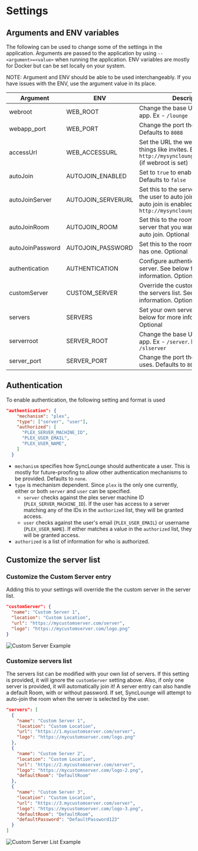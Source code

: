 # Settings

## Arguments and ENV variables

The following can be used to change some of the settings in the application. Arguments are passed to the application by using `--<argument>=<value>` when running the application. ENV variables are mostly for Docker but can be set locally on your system.

NOTE: Argument and ENV should be able to be used interchangeably. If you have issues with the ENV, use the argument value in its place.

| Argument | ENV | Description |
| ------ | ------ | ------ |
| webroot | WEB_ROOT | Change the base URL of the web app. Ex - `/lounge` |
| webapp_port | WEB_PORT | Change the port the web app uses. Defaults to `8088` |
| accessUrl | WEB_ACCESSURL | Set the URL the web app uses for things like invites. Ex - `http://mysynclounge.com/<webroot>` (if webroot is set) |
| autoJoin | AUTOJOIN_ENABLED | Set to `true` to enable auto joining. Defaults to `false` |
| autoJoinServer | AUTOJOIN_SERVERURL | Set this to the server URL you want the user to auto join. Required if auto join is enabled. Ex - `http://mysynclounge.com/slserver` |
| autoJoinRoom | AUTOJOIN_ROOM | Set this to the room name in the server that you want the users to auto join. Optional |
| autoJoinPassword | AUTOJOIN_PASSWORD | Set this to the room's password, if it has one. Optional |
| authentication | AUTHENTICATION | Configure authentication for the server. See below for more information. Optional |
| customServer | CUSTOM_SERVER | Override the custom server entry in the servers list. See below for more information. Optional |
| servers | SERVERS | Set your own servers list. See below for more information. Optional |
| serverroot | SERVER_ROOT | Change the base URL of the server app. Ex - `/server`. Defaults to `/slserver` |
| server_port | SERVER_PORT | Change the port the server app uses. Defaults to `8089` |

## Authentication

To enable authentication, the following setting and format is used

```json
"authentication": {
    "mechanism": "plex",
    "type": ["server", "user"],
    "authorized": [
      "PLEX_SERVER_MACHINE_ID",
      "PLEX_USER_EMAIL",
      "PLEX_USER_NAME",
    ]
  }
```

- `mechanism` specifies how SyncLounge should authenticate a user. This is mostly for future-proofing to allow other authentication mechanisms to be provided. Defaults to `none`.
- `type` is mechanism dependent. Since `plex` is the only one currently, either or both `server` and `user` can be specified.
  - `server` checks against the plex server machine ID (`PLEX_SERVER_MACHINE_ID`). If the user has access to a server matching any of the IDs in the `authorized` list, they will be granted access.
  - `user` checks against the user's email (`PLEX_USER_EMAIL`) or username (`PLEX_USER_NAME`). If either matches a value in the `authorized` list, they will be granted access.
- `authorized` is a list of information for who is authorized.

## Customize the server list

### Customize the Custom Server entry

Adding this to your settings will override the the custom server in the server list.

```json
"customServer": {
  "name": "Custom Server 1",
  "location": "Custom Location",
  "url": "https://mycustomserver.com/server",
  "logo": "https://mycustomserver.com/logo.png"
}
```

![Custom Server Example](https://user-images.githubusercontent.com/1524443/76433720-19a3f180-638b-11ea-8c20-1997728e8325.png)

### Customize servers list

The servers list can be modified with your own list of servers. If this setting is provided, it will ignore the `customServer` setting above. Also, if only one server is provided, it will automatically join it! A server entry can also handle a default Room, with or without password. If set, SyncLounge will attempt to auto-join the room when the server is selected by the user.

```json
"servers": [
  {
    "name": "Custom Server 1",
    "location": "Custom Location",
    "url": "https://1.mycustomserver.com/server",
    "logo": "https://mycustomserver.com/logo.png"
  },
  {
    "name": "Custom Server 2",
    "location": "Custom Location",
    "url": "https://2.mycustomserver.com/server",
    "logo": "https://mycustomserver.com/logo-2.png",
    "defaultRoom": "DefaultRoom"
  },
  {
    "name": "Custom Server 3",
    "location": "Custom Location",
    "url": "https://3.mycustomserver.com/server",
    "logo": "https://mycustomserver.com/logo-3.png",
    "defaultRoom": "DefaultRoom",
    "defaultPassword": "DefaultPassword123"
  }
]
```

![Custom Server List Example](https://user-images.githubusercontent.com/1524443/76433958-6daed600-638b-11ea-9cf6-41ea79182dbc.png)

